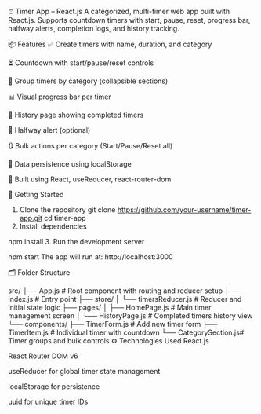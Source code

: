 ⏱ Timer App – React.js
A categorized, multi-timer web app built with React.js. Supports countdown timers with start, pause, reset, progress bar, halfway alerts, completion logs, and history tracking.

📦 Features
✅ Create timers with name, duration, and category

⏳ Countdown with start/pause/reset controls

📁 Group timers by category (collapsible sections)

📊 Visual progress bar per timer

📂 History page showing completed timers

📢 Halfway alert (optional)

🔃 Bulk actions per category (Start/Pause/Reset all)

💾 Data persistence using localStorage

🔧 Built using React, useReducer, react-router-dom

🚀 Getting Started
1. Clone the repository
git clone https://github.com/your-username/timer-app.git
cd timer-app
2. Install dependencies

npm install
3. Run the development server

npm start
The app will run at: http://localhost:3000

🗂 Folder Structure

src/
├── App.js                 # Root component with routing and reducer setup
├── index.js              # Entry point
├── store/
│   └── timersReducer.js  # Reducer and initial state logic
├── pages/
│   ├── HomePage.js       # Main timer management screen
│   └── HistoryPage.js    # Completed timers history view
└── components/
    ├── TimerForm.js      # Add new timer form
    ├── TimerItem.js      # Individual timer with countdown
    └── CategorySection.js# Timer groups and bulk controls
⚙️ Technologies Used
React.js

React Router DOM v6

useReducer for global timer state management

localStorage for persistence

uuid for unique timer IDs

